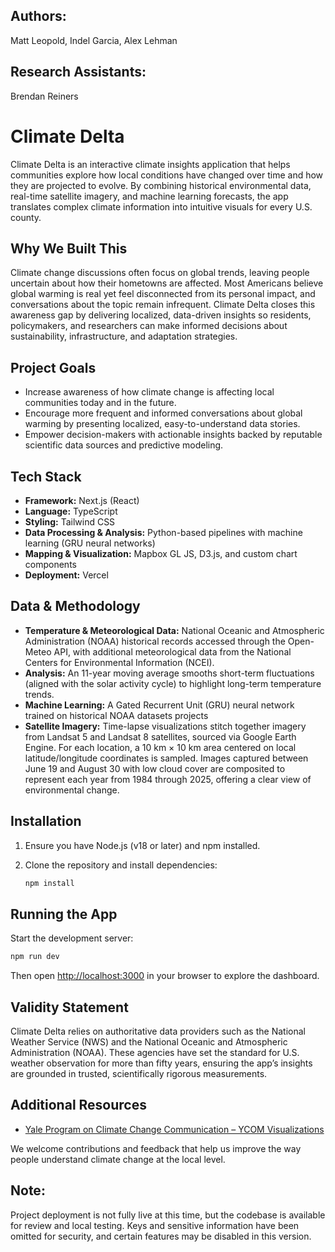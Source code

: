 ## Authors:
Matt Leopold, Indel Garcia, Alex Lehman

## Research Assistants:

Brendan Reiners

# Climate Delta

Climate Delta is an interactive climate insights application that helps communities explore how local conditions have changed over time and how they are projected to evolve. By combining historical environmental data, real-time satellite imagery, and machine learning forecasts, the app translates complex climate information into intuitive visuals for every U.S. county.

## Why We Built This

Climate change discussions often focus on global trends, leaving people uncertain about how their hometowns are affected. Most Americans believe global warming is real yet feel disconnected from its personal impact, and conversations about the topic remain infrequent. Climate Delta closes this awareness gap by delivering localized, data-driven insights so residents, policymakers, and researchers can make informed decisions about sustainability, infrastructure, and adaptation strategies.

## Project Goals

- Increase awareness of how climate change is affecting local communities today and in the future.
- Encourage more frequent and informed conversations about global warming by presenting localized, easy-to-understand data stories.
- Empower decision-makers with actionable insights backed by reputable scientific data sources and predictive modeling.

## Tech Stack

- **Framework:** Next.js (React)
- **Language:** TypeScript
- **Styling:** Tailwind CSS
- **Data Processing & Analysis:** Python-based pipelines with machine learning (GRU neural networks)
- **Mapping & Visualization:** Mapbox GL JS, D3.js, and custom chart components
- **Deployment:** Vercel

## Data & Methodology

- **Temperature & Meteorological Data:** National Oceanic and Atmospheric Administration (NOAA) historical records accessed through the Open-Meteo API, with additional meteorological data from the National Centers for Environmental Information (NCEI).
- **Analysis:** An 11-year moving average smooths short-term fluctuations (aligned with the solar activity cycle) to highlight long-term temperature trends.
- **Machine Learning:** A Gated Recurrent Unit (GRU) neural network trained on historical NOAA datasets projects
- **Satellite Imagery:** Time-lapse visualizations stitch together imagery from Landsat 5 and Landsat 8 satellites, sourced via Google Earth Engine. For each location, a 10 km × 10 km area centered on local latitude/longitude coordinates is sampled. Images captured between June 19 and August 30 with low cloud cover are composited to represent each year from 1984 through 2025, offering a clear view of environmental change.

## Installation

1. Ensure you have Node.js (v18 or later) and npm installed.
2. Clone the repository and install dependencies:

   ```bash
   npm install
   ```

## Running the App

Start the development server:

```bash
npm run dev
```

Then open [http://localhost:3000](http://localhost:3000) in your browser to explore the dashboard.

## Validity Statement

Climate Delta relies on authoritative data providers such as the National Weather Service (NWS) and the National Oceanic and Atmospheric Administration (NOAA). These agencies have set the standard for U.S. weather observation for more than fifty years, ensuring the app’s insights are grounded in trusted, scientifically rigorous measurements.

## Additional Resources

- [Yale Program on Climate Change Communication – YCOM Visualizations](https://climatecommunication.yale.edu/visualizations-data/ycom-us/)

We welcome contributions and feedback that help us improve the way people understand climate change at the local level.

## Note: 

Project deployment is not fully live at this time, but the codebase is available for review and local testing. Keys and sensitive information have been omitted for security, and certain features may be disabled in this version.